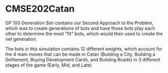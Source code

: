 # CMSE202Catan


GP 100 Generation Sim contains our Second Approach to the Problem, which was to create generations of bots and have those bots play each other to determine the most "fit" bots, which would then used to create the net generation.

The bots in this simulation contains 12 different weights, which account for the 4 main moves that can be made in Catan (Building a City, Building a Settlement, Buying Development Cards, and Building Roads) in 3 different stages of the game (Early, Mid, and Late)

```python

```
